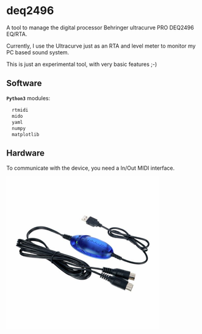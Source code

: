 # deq2496

A tool to manage the digital processor Behringer ultracurve PRO DEQ2496 EQ/RTA.

Currently, I use the Ultracurve just as an RTA and level meter to monitor my PC based sound system.

This is just an experimental tool, with very basic features ;-)

## Software

**`Python3`** modules:

      rtmidi
      mido
      yaml
      numpy
      matplotlib

## Hardware

To communicate with the device, you need a In/Out MIDI interface.

<img src="./img/M-Audio%20USM%20MIDI%20interface.jpg" style="width:400px;">


